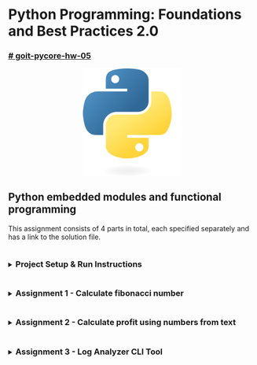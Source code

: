 # Python Programming: Foundations and Best Practices 2.0

### [# goit-pycore-hw-05](https://github.com/topics/goit-pycore-hw-05)

<p align="center">
  <img align="center" src="./assets/thumbnail.svg" width="200" title="Project thumbnail" alt="project thumbnail">
</p>


## Python embedded modules and functional programming

This assignment consists of 4 parts in total, each specified separately and has a link to the solution file.

<details>

<summary><h3 style="display: inline-block">Project Setup & Run Instructions</h3></summary>

##### Table of Contents
- [Prerequisites](#prerequisites)
- [Setting Up the Development Environment](#setting-up-the-development-environment)
  - Clone the Repository
  - Create a Virtual Environment
- [Running the Project](#running-the-project)
  - Running the Tasks in VS Code
  - Running the Tasks from the Command Line
  - Running Tasks with Scripts

#### Prerequisites

Before starting, ensure that you have the following installed:

* [Python 3.7+](https://www.python.org/downloads/) (Make sure python (`python --version` or `python3 --version`) and pip (`python -m pip --version` or `python3 -m pip --version`) are available in your terminal)
* [Git](https://git-scm.com/downloads) (optional, for version control)

#### Setting Up the Development Environment

1. **Clone (or copy) the Repository**

    If you haven't cloned the project yet, you can do so using:

    ```bash
    git clone https://github.com/oleksandr-romashko/goit-pycore-hw-05.git
    cd goit-pycore-hw-05
    ```

    or download zip archive with code directly [from the repository](https://github.com/oleksandr-romashko/goit-pycore-hw-04/archive/refs/heads/main.zip).

2. **Create a Virtual Environment**

    * **Linux/macOS (using `bash` or `zsh`):**

      Run the setup.sh script:

      ```bash
      source setup.sh
      ```

      This will:
      * Create a virtual environment (`.venv`).
      * Activate the virtual environment.
      * Install dependencies listed in `requirements.txt`.
      * Set the `PYTHONPATH` for module imports.

    * **Windows (using Command Prompt):**

      If you're using Command Prompt to set up your development environment, you can run the `setup.bat` script:

      ```cmd
      setup.bat
      ```
      This will:
      * Create a virtual environment (.venv).
      * Activate the virtual environment.
      * Install dependencies listed in requirements.txt.
      * Set the `PYTHONPATH` for module imports.


#### Running the Project

Once your virtual environment is set up, you can run task code.

* **Running the Tasks in VS Code**

  Once the virtual environment is activated and `PYTHONPATH` is set, you can run each of the task files directly from VS Code. Make sure that your `settings.json` (in `.vscode` folder) is correctly set up, as discussed previously.

  VS Code will automatically use the virtual environment and set the correct `PYTHONPATH` if you've configured your settings properly.

* **Running the Tasks from the Command Line**

  After setting up your virtual environment and setting the `PYTHONPATH`, you can run the tasks directly from the terminal.

  Each of these commands will run the corresponding task script (please note, that for Linux/macOS you might use `python3` instead of `python` command):

  Run task 1:

  ```bash
  python src/task_1/main.py [N]
  ```

* **Alternatively, you can use a script to run the tasks** (apply respective task number and arguments to run respective task script):

  * **On Linux/macOS (shell script)**:

    Run task 1 with the script:
    ```bash
    ./src/task_1/run_task_1.sh [N]
    ```

    Make sure the shell scripts have execution permission by running:

    ```bash
    chmod +x src/task_1/run_task_1.sh
    ```

  * **On Windows (batch script)**:

    ```cmd
    src\task_1\run_task_1.bat
    ```

</details>

<details>

<summary><h3 style="display: inline-block; word-break: break-all;">Assignment 1 - Calculate fibonacci number</h3></summary>

#### Table of Contents
- [Task Description](#task-description)
- [Solution](#solution)
- [Task Requirements](#task-requirements)
- [Recommendations](#recommendations-to-the-implementation)
- [Evaluation Criteria](#evaluation-criteria)
- [Usage Example](#usage-example)

#### Task description:

**Closures** in programming are functions that retain references to variables from their lexical scope — that is, from the context in which they were declared.

Implement a function `caching_fibonacci` that creates and uses a cache to store and reuse previously computed Fibonacci numbers.

**The Fibonacci sequence** is a series of numbers like: `0, 1, 1, 2, 3, 5, 8, ...` where each subsequent number in the sequence is the sum of the two preceding ones.

In general, to compute the `n`-th Fibonacci number, the formula is: $F_n = F_{n−1} + F_{n−2}$.

This task can be solved recursively, by calling a function that calculates Fibonacci numbers until it reaches the base cases `n = 0` or `n = 1`.

#### Solution:

Solution for this task is located in the following files:
* [src/task_1/main.py](./src/task_1/main.py) - main entry point file.
* [src/task_1/fibonacci.py](./src/task_1/fibonacci.py) - task solution with Fibonacci number calculation
* [src/task_1/fibonacci_no_cache.py](./src/task_1/fibonacci_no_cache.py) - task solution with no cache calculation (for compare)
* [src/task_1/fibonacci_functools.py](./src/task_1/fibonacci_functools.py) - alternative task solution using embedded functools.cache cache

Result screenshot - no issues with default examples:

<p align="center">
  <img align="left" src="./assets/results/task_1_result_no_issues_default_examples.png" title="task 1 screenshot no issues" alt="result screenshot">
</p>

Result screenshot - no issues using argument value:

<p align="center">
  <img align="left" src="./assets/results/task_1_result_no_issues_arg_value.png" title="task 1 screenshot no issues" alt="result screenshot">
</p>

Result screenshot - cache & no cache time comparation:

<p align="center">
  <img align="left" src="./assets/results/task_1_result_cache_no_cache_time_compare.png" title="task 1 screenshot no issues" alt="result screenshot">
</p>

#### Task requirements:

1. The `caching_fibonacci()` function must return an inner function `fibonacci(n)`.
2. The `fibonacci(n)` function computes the `n`-th Fibonacci number. If the value is already cached, it should return the cached result.
3. If the value is not in the cache, it should compute it, store it in the cache, and return the result.
4. Use recursion to compute Fibonacci numbers.

#### Recommendations to the implementation:

Below is the pseudocode to guide the implementation:

```
FUNCTION caching_fibonacci
    Create an empty dictionary called cache

    FUNCTION fibonacci(n)
        IF n <= 0, RETURN 0
        IF n == 1, RETURN 1
        IF n IN cache, RETURN cache[n]

        cache[n] = fibonacci(n - 1) + fibonacci(n - 2)
        RETURN cache[n]

    RETURN function fibonacci
END FUNCTION
```

The `caching_fibonacci` function creates an inner function `fibonacci` and a `cache` dictionary to store computed Fibonacci numbers. Each time `fibonacci(n)` is called, it first checks whether the `n`-th result is already stored in `cache`. If it is, it returns the cached result immediately, greatly reducing the number of recursive calls. If not, it computes the result recursively, stores it in the `cache`, and returns it. The `caching_fibonacci` function returns the `inner` fibonacci function, which can now be used to compute Fibonacci numbers efficiently using caching.

#### Evaluation criteria:

1. Correct implementation of the `fibonacci(n)` function with cache usage.
2. Efficient use of recursion and caching to optimize computation.
3. Code clarity, including readability and use of comments.

#### Usage example:

```python
# Get the fibonacci function
fib = caching_fibonacci()

# Use the fibonacci function to compute Fibonacci numbers
print(fib(10))  # Outputs 55
print(fib(15))  # Outputs 610
```

In this example, calling `fib(10)` or `fib(15)` will compute the corresponding Fibonacci numbers using the `fibonacci` function inside `caching_fibonacci`, storing previously computed results in a cache. This makes repeated calls for the same values of `n` much faster, since the results are simply retrieved from the cache. The closure allows `fibonacci(n)` to "remember" the cache between different calls, which is key to caching the computation results.

</details>

<details>

<summary><h3 style="display: inline-block; word-break: break-all;">Assignment 2 - Calculate profit using numbers from text</h3></summary>

#### Table of Contents for Assignment 2
- [Task Description](#assignment-2-task-description)
- [Solution](#assignment-2-solution)
- [Task Requirements](#assignment-2-task-requirements)
- [Recommendations](#assignment-2-recommendations-to-the-implementation)
- [Evaluation Criteria](#assignment-2-evaluation-criteria)
- [Usage Example](#assignment-2-usage-example)

#### <a name="assignment-2-task-description"></a>Task description:

Create a function `generator_numbers` that will analyze a text, identify all real numbers that are considered parts of income, and return them as a generator. The real numbers in the text are correctly written and clearly separated by spaces on both sides.

Also implement a function `sum_profit` that will use `generator_numbers` to sum these numbers and calculate the total profit.

#### <a name="assignment-2-solution"></a>Solution:

Solution for this task is located in the following files:
* [./src/task_2/main.py](./src/task_2/main.py) - main entry point file.
* [src/task_2/text_analyzer.py](./src/task_2/text_analyzer.py) - analyzes text for profit values.
* [src/task_2/profit_calculator.py](./src/task_2/profit_calculator.py) - calculates profit.

Result screenshot - no issues with default example:

<p align="center">
  <img align="left" src="./assets/results/task_2_result_no_issues_default_examples.png" title="task 2 screenshot no issues" alt="result screenshot">
</p>
.

#### <a name="assignment-2-task-requirements"></a>Task requirements:

1. The function `generator_numbers(text: str)` must accept a string as an argument and return a generator that iterates over all real numbers in the text. The real numbers are assumed to be correctly written and clearly separated by spaces on both sides.
2. The function `sum_profit(text: str, func: Callable)` must use the `generator_numbers` generator to compute the total sum of numbers in the input string and should accept it as an argument when called.

#### <a name="assignment-2-recommendations-to-the-implementation"></a>Recommendations to the implementation:

1. Use regular expressions to identify real numbers in the text, considering that the numbers are clearly separated by spaces.
2. Use the `yield` keyword in the `generator_numbers` function to create a generator.
3. Ensure that `sum_profit` correctly processes the data from `generator_numbers` and sums all the numbers.

#### <a name="assignment-2-evaluation-criteria"></a>Evaluation criteria:

1. Correct detection and return of real numbers by the `generator_numbers` function.
2. Correct computation of the total sum in the `sum_profit` function.
3. Clean code, use of comments, and adherence to PEP8 coding style.

#### <a name="assignment-2-usage-example"></a>Usage example:

```python
text = "The total income of the employee consists of several parts: 1000.01 as base income, supplemented by additional receipts of 27.45 and 324.00 dollars."
total_income = sum_profit(text, generator_numbers)
print(f"Total income: {total_income}")
```

Expected output:

```bash
Total income: 1351.46
```

</details>

<details>

<summary><h3 style="display: inline-block; word-break: break-all;">Assignment 3 - Log Analyzer CLI Tool</h3></summary>

#### Table of Contents
- [Task Description](#task-description)
- [Solution](#solution)
- [Task Requirements](#task-requirements)
- [Recommendations](#recommendations-to-the-implementation)
- [Evaluation Criteria](#evaluation-criteria)
- [Usage Example](#usage-example)
- [Additional Features](#additional-features)

#### Task description:

Develop a Python script for analyzing log files. The script should be able to read a log file provided as a command-line argument and display statistics based on log levels such as `INFO`, `ERROR`, `DEBUG`. The user can also specify a log level as the second command-line argument to get all records of that level.

Log files are files that contain records of events occurring in the operating system, software, or other systems. They help monitor and analyze system behavior, detect, and diagnose issues.

To complete this task, use the following sample log file:

```log
2024-01-22 08:30:01 INFO User logged in successfully.
2024-01-22 08:45:23 DEBUG Attempting to connect to the database.
2024-01-22 09:00:45 ERROR Database connection failed.
2024-01-22 09:15:10 INFO Data export completed.
2024-01-22 10:30:55 WARNING Disk usage above 80%.
2024-01-22 11:05:00 DEBUG Starting data backup process.
2024-01-22 11:30:15 ERROR Backup process failed.
2024-01-22 12:00:00 INFO User logged out.
2024-01-22 12:45:05 DEBUG Checking system health.
2024-01-22 13:30:30 INFO Scheduled maintenance.
```

#### Solution:

Solution for this task is located in the following files:
* [./src/task_3/main.py](./src/task_3/main.py) - main entry point file.

##### Additional Features:

- `--show-issues`: Display malformed log entries or unknown formats.
- `--issue-unknown-levels`: Treat unknown log levels as issues for analysis.

Result screenshot - default example:

<p align="center">
  <img align="left" src="./assets/results/task_3_default_example.png" title="task 2 screenshot default example" alt="result screenshot">
</p>

Result screenshot - filtered by level:

<p align="center">
  <img align="left" src="./assets/results/task_3_filtered_by_level.png" title="task 2 screenshot filtered by level example" alt="result screenshot">
</p>

Result screenshot - showing issues:

<p align="center">
  <img align="left" src="./assets/results/task_3_showing_issues.png" title="task 2 screenshot showing issues example" alt="result screenshot">
</p>

Result screenshot - unknown levels as issues:

<p align="center">
  <img align="left" src="./assets/results/task_3_unknown_levels_as_issues.png" title="task 2 screenshot unknown levels as issues example" alt="result screenshot">
</p>
.

#### Task requirements:

1. The script must accept the path to the log file as a command-line argument.
2. The script must accept an optional second command-line argument, following the log file path. It should display all records of a specific log level. For example, the `error` argument should output all `ERROR` level records from the log file.
3. The script must read and analyze the log file, counting the number of records for each log level (`INFO`, `ERROR`, `DEBUG`, `WARNING`).
4. Implement the function `parse_log_line(line: str) -> dict` for parsing a log line.
5. Implement the function `load_logs(file_path: str) -> list` for loading logs from a file.
6. Implement the function `filter_logs_by_level(logs: list, level: str) -> list` for filtering logs by level.
7. Implement the function `count_logs_by_level(logs: list) -> dict` for counting records by log level.
8. The results should be displayed in a table showing the number of records for each level. For that, implement the function `display_log_counts(counts: dict)`, which formats and outputs the results. It takes the output from `count_logs_by_level` as input.

#### Recommendations to the implementation:

1. Before you start, familiarize yourself with the structure of your log file. Pay attention to the date and time format, log levels like `INFO`, `ERROR`, `DEBUG`, `WARNING`, and the structure of messages.
2. Understand how different parts of the log are separated — usually by spaces or special characters.
3. Divide your task into logical blocks and functions for better readability and future scalability.
4. Parsing a log line **should be done** by the function `parse_log_line(line: str) -> dict`, which takes a line from the log as input and returns a dictionary with parsed components: date, time, level, and message. Use string methods such as `split()` to break the line into parts.
5. Loading logs from the file should be done by the function `load_logs(file_path: str) -> list`, which opens the file, reads each line, applies the `parse_log_line` function to it, and stores the results in a list.
6. Filtering logs by level should be done by the function `filter_logs_by_level(logs: list, level: str) -> list`. This will allow you to retrieve all log entries for a specific level.
7. Counting records by log level should be handled by the function `count_logs_by_level(logs: list) -> dict`, which iterates through all records and counts the number of entries for each log level.
8. Displaying the results should be done using the function `display_log_counts(counts: dict)`, which formats and prints the count results in a readable form.
9. Your script should be able to handle different types of errors, such as file not found or file reading errors. Use `try/except` blocks to handle exceptions gracefully.

#### Evaluation criteria:

* The script fulfills all the listed requirements, correctly analyzes the log file, and outputs the relevant information.
* The script properly handles errors such as incorrect log file format or missing file.
* The implementation uses at least one functional programming element: lambda function, list comprehension, `filter` function, etc.
* The code is well-structured, readable, and contains comments where necessary.

#### Usage example:

When running the script:

```bash
python main.py /path/to/logfile.log
```

You should expect the following output:

```bash
| Log Level | Count |
| --------- | ----- |
| INFO      | 4     |
| DEBUG     | 3     |
| ERROR     | 2     |
| WARNING   | 1     |
```

If the user wants to view all entries of a specific log level, they can run the script with an additional argument, for example:

```bash
python main.py path/to/logfile.log error
```

This will print the overall statistics by level, and also detailed info for all ERROR level records:

```bash
| Log Level | Count |
| --------- | ----- |
| INFO      | 4     |
| DEBUG     | 3     |
| ERROR     | 2     |
| WARNING   | 1     |

Log details for level 'ERROR':
2024-01-22 09:00:45 - Database connection failed.
2024-01-22 11:30:15 - Backup process failed.
```

</details>
